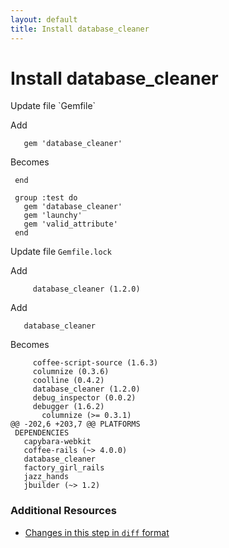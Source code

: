 ```yaml
---
layout: default
title: Install database_cleaner
---
```


<h1 id="main">Install database_cleaner</h1>
Update file `Gemfile`

Add
<pre><code>   gem &#39;database_cleaner&#39;</code></pre>


Becomes
<pre><code> end
&nbsp;
 group :test do
   gem &#39;database_cleaner&#39;
   gem &#39;launchy&#39;
   gem &#39;valid_attribute&#39;
 end
</code></pre>


Update file `Gemfile.lock`

Add
<pre><code>     database_cleaner (1.2.0)</code></pre>


Add
<pre><code>   database_cleaner</code></pre>


Becomes
<pre><code>     coffee-script-source (1.6.3)
     columnize (0.3.6)
     coolline (0.4.2)
     database_cleaner (1.2.0)
     debug_inspector (0.0.2)
     debugger (1.6.2)
       columnize (&gt;= 0.3.1)
@@ -202,6 +203,7 @@ PLATFORMS
 DEPENDENCIES
   capybara-webkit
   coffee-rails (~&gt; 4.0.0)
   database_cleaner
   factory_girl_rails
   jazz_hands
   jbuilder (~&gt; 1.2)
</code></pre>



### Additional Resources

* [Changes in this step in `diff` format](https://github.com/software-academy/rails_getting_started_bdd/commit/18bbdf41a04a195f42d0c53a49d6d67812df83e4)

